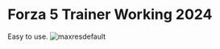 # Forza 5 Trainer Working 2024
Easy to use.
![maxresdefault](https://github.com/user-attachments/assets/327e641b-fd3c-454b-b5b6-521fac38e354)
